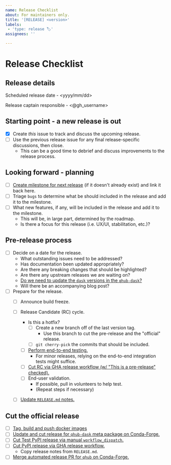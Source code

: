 ```yaml
---
name: Release Checklist
about: For maintainers only.
title: '[RELEASE] <version>'
labels:
 - 'type: release 🏷'
assignees: ''

---
```


# Release Checklist

## Release details

Scheduled release date - <yyyy/mm/dd>

Release captain responsible - <@gh_username>


## Starting point - a new release is out

- [x] Create *this* issue to track and discuss the upcoming release.
- [ ] Use the previous release issue for any final release-specific discussions, then close.
  - This can be a good time to debrief and discuss improvements to the release process.


## Looking forward - planning

- [ ] [Create milestone for next release](https://github.com/Quansight/qhub/milestones) (if it doesn't already exist) and link it back here.
- [ ] Triage `bugs` to determine what be should included in the release and add it to the milestone.
- [ ] What new features, if any, will be included in the release and add it to the milestone.
  - This will be, in large part, determined by the roadmap.
  - Is there a focus for this release (i.e. UX/UI, stabilitation, etc.)?


## Pre-release process

- [ ] Decide on a date for the release.
  - What outstanding issues need to be addressed?
  - Has documentation been updated appropriately?
  - Are there any breaking changes that should be highlighted?
  - Are there any upstream releases we are waiting on?
  - [Do we need to update the `dask` versions in the `qhub-dask`?](https://github.com/conda-forge/qhub-dask-feedstock/blob/main/recipe/meta.yaml#L13-L16)
  - Will there be an accompanying blog post?
- [ ] Prepare for the release.
  - [ ] Announce build freeze.
  - [ ] Release Candidate (RC) cycle.
    - Is this a hotfix?
      - [ ] Create a new branch off of the last version tag.
        - Use this branch to cut the pre-release and the "official" release.
      - [ ] `git cherry-pick` the commits that should be included.
    - [ ] [Perform end-to-end testing.](https://docs.qhub.dev/en/latest/source/dev_guide/release.html#pre-release-checklist)
      - For minor releases, relying on the end-to-end integration tests might suffice.
    - [ ] [Cut RC via GHA release workflow (w/ "This is a pre-release" checked).](https://github.com/Quansight/qhub/releases/new)
    - [ ] End-user validation.
      - If possible, pull in volunteers to help test.
      - (Repeat steps if necessary)
  - [ ] [Update `RELEASE.md` notes.](https://github.com/Quansight/qhub/blob/main/RELEASE.md)


## Cut the official release

- [ ] [Tag, build and push docker images](https://github.com/nebari-dev/nebari-docker-images/releases/new)
- [ ] [Update and cut release for `qhub-dask` meta package on Conda-Forge.](https://github.com/conda-forge/qhub-dask-feedstock)
- [ ] [Cut Test PyPI release via manual `workflow_dispatch`.](https://github.com/Quansight/qhub/actions/workflows/test-release.yaml)
- [ ] [Cut PyPI release via GHA release workflow.](https://github.com/Quansight/qhub/releases/new)
    - Copy release notes from `RELEASE.md`.
- [ ] [Merge automated release PR for `qhub` on Conda-Forge.](https://github.com/conda-forge/qhub-feedstock)
